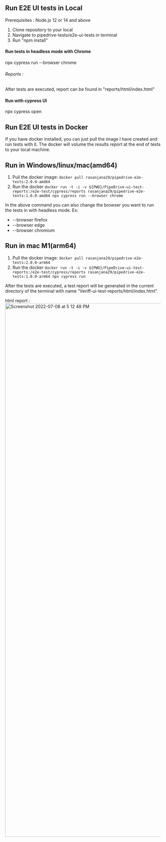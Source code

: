 ## Run E2E UI tests in Local
Prerequisites : Node.js 12 or 14 and above
 
1. Clone repository to your local
2. Navigate to pipedrive-tests/e2e-ui-tests in terminal
3. Run "npm install"

#### Run tests in headless mode with Chrome
 npx cypress run --browser chrome
###### Reports : 
After tests are executed, report can be found in "reports/html/index.html"

#### Run with cypress UI
 npx cypress open

## Run E2E UI tests in Docker
If you have docker installed, you can just pull the image I have created and run tests with it. The docker will volume the results report at the end of tests to your local machine.

## Run in Windows/linux/mac(amd64)

1. Pull the docker image: ```docker pull rasanjana29/pipedrive-e2e-tests:2.0.0-amd64```
2. Run the docker ```docker run -t -i -v ${PWD}/PipeDrive-ui-test-reports:/e2e-test/cypress/reports rasanjana29/pipedrive-e2e-tests:1.0.0-amd64 npx cypress run --browser chrome```

In the above command you can also change the browser you want to run the tests in with headless mode. 
Ex:
* --browser firefox
* --browser edge
* --browser chromium

## Run in mac M1(arm64)

1. Pull the docker image: ```docker pull rasanjana29/pipedrive-e2e-tests:2.0.0-arm64```
2. Run the docker ```docker run -t -i -v ${PWD}/PipeDrive-ui-test-reports:/e2e-test/cypress/reports rasanjana29/pipedrive-e2e-tests:1.0.0-arm64 npx cypress run```

After the tests are executed, a test report will be generated in the current directory of the terminal with name “Veriff-ui-test-reports/html/index.html”.


html report : 
<img width="1724" alt="Screenshot 2022-07-08 at 5 12 48 PM" src="https://user-images.githubusercontent.com/32265029/177985795-2a10b3d8-ce5a-40aa-8dfd-c8f0a22c9ac8.png">

